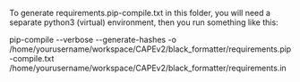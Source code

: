 To generate requirements.pip-compile.txt in this folder, you will need a separate python3 (virtual) environment, then you run something like this:

pip-compile --verbose --generate-hashes -o /home/yourusername/workspace/CAPEv2/black_formatter/requirements.pip-compile.txt /home/yourusername/workspace/CAPEv2/black_formatter/requirements.in
